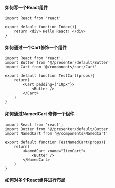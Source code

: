 #### 如何写一个React组件
```
import React from 'react'

export default function Index(){
    return <div> Hello React! </div>
}
```

#### 如何通过一个Cart修饰一个组件
```
import React from 'react';
import Butter from '@/presenter/default/Butter'
import Cart from '@/components/cart/Cart'

export default function TestCart(props){
    return(
        <Cart padding={"10px"}>
            <Butter />
        </Cart>
    )
}
```

#### 如何通过NamedCart 修饰一个组件
```
import React from 'react';
import Butter from '@/presenter/default/Butter'
import NamedCart from '@/components/NamedCart'

export default function TestNamedCart(props){
    return(
        <NamedCart xname="ItemCart">
            <Butter />
        </NamedCart>
    )
}
```

#### 如何对多个React组件进行布局
```

```
